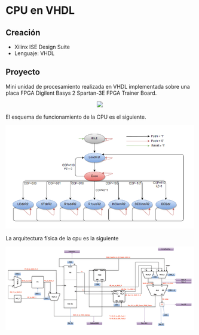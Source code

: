 # CPU en VHDL
## Creación
- Xilinx ISE Design Suite
- Lenguaje: VHDL

## Proyecto
Mini unidad de procesamiento realizada en VHDL implementada sobre una placa FPGA Digilent Basys 2 Spartan-3E FPGA Trainer Board.
<p align="center">
  <img src="https://i.stack.imgur.com/MXY8u.jpg" />
</p>


El esquema de funcionamiento de la CPU es el siguiente.
<p align="center">
  <img src="https://github.com/carloscarretero/CPU-VHDL/blob/master/img/cpu-seq.PNG" />
</p>

La arquitectura física de la cpu es la siguiente
<p align="center">
  <img src="https://github.com/carloscarretero/CPU-VHDL/blob/master/img/scheme.PNG" />
</p>
